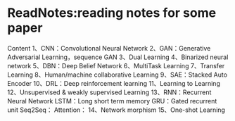 # ReadNotes:reading notes for some paper
Content
1、CNN：Convolutional Neural Network
2、GAN：Generative Adversarial Learning，sequence GAN
3、Dual Learning
4、Binarized neural network
5、DBN：Deep Belief Network
6、MultiTask Learning
7、Transfer Learning
8、Human/machine collaborative Learning
9、SAE：Stacked Auto Encoder
10、DRL：Deep reinforcement learning
11、Learning to Learning
12、Unsupervised & weakly supervised Learning
13、RNN：Recurrent Neural Network
LSTM：Long short term memory
GRU：Gated recurrent unit
Seq2Seq：
Attention：
14、Network morphism
15、One-shot Learning
